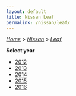 ```yaml
---
layout: default
title: Nissan Leaf
permalink: /nissan/leaf/
---
```

[*Home*](/) > [*Nissan*](/nissan/) > [*Leaf*](/nissan/leaf/)

**Select year**

- [2012](/nissan/leaf/2012/)
- [2013](/nissan/leaf/2013/)
- [2014](/nissan/leaf/2014/)
- [2015](/nissan/leaf/2015/)
- [2016](/nissan/leaf/2016/)